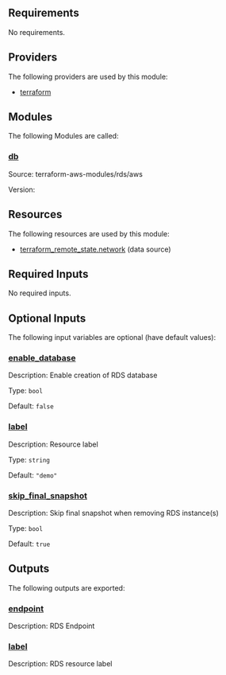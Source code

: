 ## Requirements

No requirements.

## Providers

The following providers are used by this module:

- <a name="provider_terraform"></a> [terraform](#provider\_terraform)

## Modules

The following Modules are called:

### <a name="module_db"></a> [db](#module\_db)

Source: terraform-aws-modules/rds/aws

Version:

## Resources

The following resources are used by this module:

- [terraform_remote_state.network](https://registry.terraform.io/providers/hashicorp/terraform/latest/docs/data-sources/remote_state) (data source)

## Required Inputs

No required inputs.

## Optional Inputs

The following input variables are optional (have default values):

### <a name="input_enable_database"></a> [enable\_database](#input\_enable\_database)

Description: Enable creation of RDS database

Type: `bool`

Default: `false`

### <a name="input_label"></a> [label](#input\_label)

Description: Resource label

Type: `string`

Default: `"demo"`

### <a name="input_skip_final_snapshot"></a> [skip\_final\_snapshot](#input\_skip\_final\_snapshot)

Description: Skip final snapshot when removing RDS instance(s)

Type: `bool`

Default: `true`

## Outputs

The following outputs are exported:

### <a name="output_endpoint"></a> [endpoint](#output\_endpoint)

Description: RDS Endpoint

### <a name="output_label"></a> [label](#output\_label)

Description: RDS resource label
